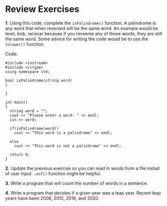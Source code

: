 # Review Exercises

__1__. Using this code, complete the ```isPalindrome()``` function. A palindrome is any word that when reversed will be the same word. An example would be level, bob, racecar because if you revserse any of those words, they are still the same word. Some advice for writing the code would be to use the ```tolower()``` function.

Code:
```
#include <iostream>
#include <cctype>
using namespace std;

bool isPalindrome(string word)
{

}

int main() 
{
  string word = "";
  cout << "Please enter a word: " << endl;
  cin >> word;
  
  if(isPalindrome(word))
    cout << "This word is a palindrome" << endl;

  else
    cout << "This word is not a palindrome" << endl;
    
  return 0;
}
```

__2.__ Update the previous exercise so you can read in words from a file instad of user input. ```.eof()``` function might be helpful.

__3.__ Write a program that will count the number of words in a sentence.

__4.__ Write a program that decides if a given year was a leap year. Recent leap years have been 2008, 2012, 2016, and 2020.
